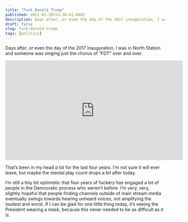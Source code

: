 ```yaml
---
title: "Fuck Donald Trump"
published: 2021-01-20T23:28:41.048Z
description: Days after, or even the day of the 2017 inauguration, I was in North Station and someone was singing just the chorus of “FDT” over and over.
draft: false
slug: fuck-donald-trump
tags: [politics]
---
```


Days after, or even the day of the 2017 inauguration, I was in North Station and someone was singing just the chorus of “FDT” over and over.

<iframe width="560" height="315" src="https://www.youtube.com/embed/WkZ5e94QnWk" frameborder="0" allow="accelerometer; autoplay; clipboard-write; encrypted-media; gyroscope; picture-in-picture" allowfullscreen></iframe>

That’s been in my head _a lot_ for the last four years. I’m not sure it will ever leave, but maybe the mental play count drops a bit after today.

I’m still a tiny bit optimistic that four years of fuckery has engaged a lot of people in the Democratic process who weren’t before. I’m very, very, slightly hopeful that people finding channels outside of main stream media eventually swings towards hearing unheard voices, not amplifying the loudest and worst. If I can be glad for one little thing today, it’s seeing the President wearing a mask, because this never needed to be as difficult as it is.
